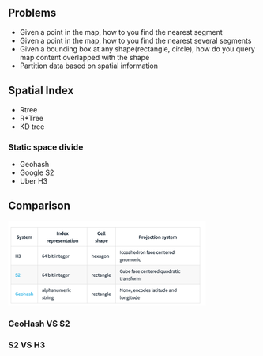 
## Problems

- Given a point in the map, how to you find the nearest segment
- Given a point in the map, how to you find the nearest several segments
- Given a bounding box at any shape(rectangle, circle), how do you query map content overlapped with the shape
- Partition data based on spatial information

## Spatial Index

- Rtree
- R*Tree
- KD tree

### Static space divide

- Geohash
- Google S2
- Uber H3

## Comparison


<img src="../resource/pictures/spatial_index_comparison_table.png" alt="spatial_index_comparison_table" width="400"/>

### GeoHash VS S2


### S2 VS H3

